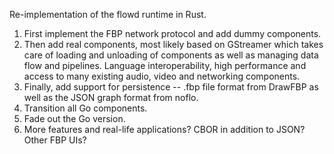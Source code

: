Re-implementation of the flowd runtime in Rust.

1. First implement the FBP network protocol and add dummy components.
2. Then add real components, most likely based on GStreamer which takes care of loading and unloading of components as well as managing data flow and pipelines. Language interoperability, high performance and access to many existing audio, video and networking components.
3. Finally, add support for persistence -- .fbp file format from DrawFBP as well as the JSON graph format from noflo.
4. Transition all Go components.
5. Fade out the Go version.
6. More features and real-life applications? CBOR in addition to JSON? Other FBP UIs?
